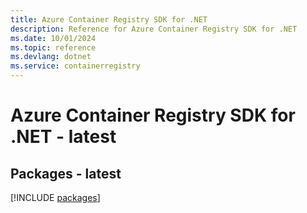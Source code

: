 ```yaml
---
title: Azure Container Registry SDK for .NET
description: Reference for Azure Container Registry SDK for .NET
ms.date: 10/01/2024
ms.topic: reference
ms.devlang: dotnet
ms.service: containerregistry
---
```

# Azure Container Registry SDK for .NET - latest
## Packages - latest
[!INCLUDE [packages](container-registry-index.md)]